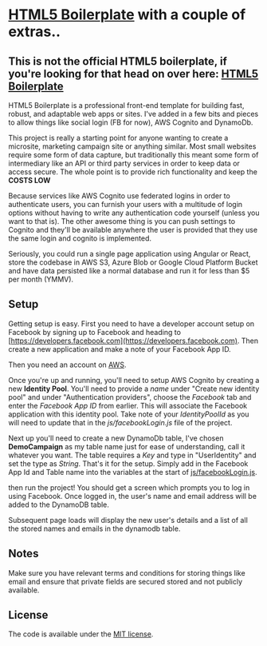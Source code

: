 # [HTML5 Boilerplate](https://html5boilerplate.com) with a couple of extras..

## This is not the official HTML5 boilerplate, if you're looking for that head on over here: [HTML5 Boilerplate](https://html5boilerplate.com)

HTML5 Boilerplate is a professional front-end template for building
fast, robust, and adaptable web apps or sites. I've added in a few bits
and pieces to allow things like social login (FB for now), AWS Cognito
and DynamoDb.

This project is really a starting point for anyone wanting to create a microsite,
marketing campaign site or anything similar. Most small websites require some
form of data capture, but traditionally this meant some form of intermediary like
an API or third party services in order to keep data or access secure. The whole
point is to provide rich functionality and keep the **COSTS LOW**

Because services like AWS Cognito use federated logins in order to authenticate
users, you can furnish your users with a multitude of login options without having
to write any authentication code yourself (unless you want to that is). The other
awesome thing is you can push settings to Cognito and they'll be available anywhere
the user is provided that they use the same login and cognito is implemented.

Seriously, you could run a single page application using Angular or React,
store the codebase in AWS S3, Azure Blob or Google Cloud Platform Bucket and have
data persisted like a normal database and run it for less than $5 per month (YMMV).

## Setup

Getting setup is easy. First you need to have a developer account setup on Facebook
by signing up to Facebook and heading to [https://developers.facebook.com](https://developers.facebook.com).
Then create a new application and make a note of your Facebook App ID.

Then you need an account on [AWS](https://aws.amazon.com).

Once you're up and running, you'll need to setup AWS Cognito by creating a new 
**Identity Pool**. You'll need to provide a _name_ under "Create new identity pool" and 
under "Authentication providers", choose the _Facebook_ tab and enter the _Facebook App ID_ 
from earlier. This will associate the Facebook application with this identity pool. 
Take note of your _IdentityPoolId_ as you will need to update that in the _js/facebookLogin.js_
file of the project.

Next up you'll need to create a new DynamoDb table, I've chosen **DemoCampaign** as my table
name just for ease of understanding, call it whatever you want. The table requires a _Key_ 
and type in "UserIdentity" and set the type as _String_. That's it for the setup.
Simply add in the Facebook App Id and Table name into the variables at the start of 
[js/facebookLogin.js](https://github.com/menkari/MicroCampaign/blob/master/src/js/facebookLogin.js).

then run the project! You should get a screen which prompts you to log in using Facebook.
Once logged in, the user's name and email address will be added to the DynamoDB table.

Subsequent page loads will display the new user's details and a list of all the stored names and
emails in the dynamodb table.

## Notes

Make sure you have relevant terms and conditions for storing things like email and ensure that private
fields are secured stored and not publicly available.

## License

The code is available under the [MIT license](LICENSE.txt).
